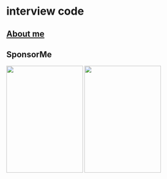 # interview code

## [About me](https://www.seekhoo.cn/interview/)

## SponsorMe

<img src="http://yunog.cn/wxpay.png" style="width:200px; height:280px" >
<img src="http://yunog.cn/alipay.jpg" style="width:200px; height:280px">
